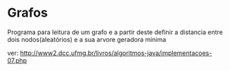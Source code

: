 # Grafos

Programa para leitura de um grafo e a partir deste definir a distancia entre dois nodos(aleatórios) e a sua arvore geradora minima

ver: http://www2.dcc.ufmg.br/livros/algoritmos-java/implementacoes-07.php
